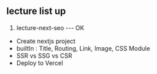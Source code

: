 


## lecture list up 

1. lecture-next-seo --- OK   

-   Create nextjs project    
-   builtIn : Title, Routing, Link, Image, CSS Module   
-   SSR vs SSG vs CSR     
-   Deploy to Vercel  




